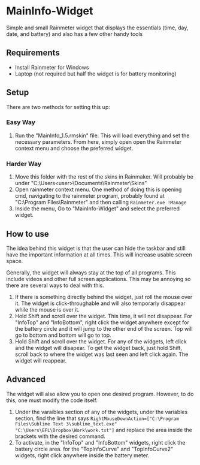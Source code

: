 # MainInfo-Widget
Simple and small Rainmeter widget that displays the essentials (time, day, date, and battery) and also has a few other handy tools

## Requirements
- Install Rainmeter for Windows
- Laptop (not required but half the widget is for battery monitoring)

## Setup
There are two methods for setting this up:

### Easy Way
1. Run the "MainInfo_1.5.rmskin" file. This will load everything and set the necessary parameters. From here, simply open open the Rainmeter context menu and choose the preferred widget.

### Harder Way
1. Move this folder with the rest of the skins in Rainmaker. Will probably be under "C:\Users\<user>\Documents\Rainmeter\Skins"
2. Open rainmeter context menu. One method of doing this is opening cmd, navigating to the rainmeter program, probably found at "C:\Program Files\Rainmeter" and then calling `Rainmeter.exe !Manage`
3. Inside the menu, Go to "MainInfo-Widget" and select the preferred widget.

## How to use
The idea behind this widget is that the user can hide the taskbar and still have the important information at all times. This will increase usable screen space.

Generally, the widget will always stay at the top of all programs. This include videos and other full screen applications. This may be annoying so there are several ways to deal with this.

1. If there is something directly behind the widget, just roll the mouse over it. The widget is click-throughable and will also temporarly disappear while the mouse is over it.
2. Hold Shift and scroll over the widget. This time, it will not disappear. For "InfoTop" and "InfoBottom", right click the widget anywhere except for the battery circle and it will jump to the other end of the screen. Top will go to bottom and bottom will go to top.
3. Hold Shift and scroll over the widget. For any of the widgets, left click and the widget will disapear. To get the widget back, just hold Shift, scroll back to where the widget was last seen and left click again. The widget will reappear.

## Advanced
The widget will also allow you to open one desired program. However, to do this, one must modify the code itself.

1. Under the varaibles section of any of the widgets, under the variables section, find the line that says `RightMouseDownAction=["C:\Program Files\Sublime Text 3\sublime_text.exe" "C:\Users\EFL\Dropbox\Work\work.txt"]` and replace the area inside the brackets with the desired command.
2. To activate, in the "InfoTop" and "InfoBottom" widgets, right click the battery circle area. for the "TopInfoCurve" and "TopInfoCurve2" widgets, right click anywhere inside the battery meter.